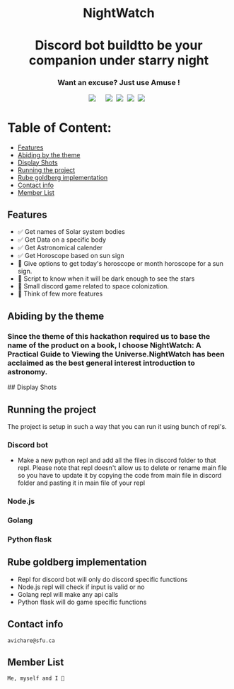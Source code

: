 <div align="center"><h1>NightWatch</h1></div>
<div align="center"><h1>Discord bot buildtto be your companion under starry night</h1></div>


<div align="center"><h3> Want an excuse? Just use Amuse ! </h3></div>
<pre><div align="center"><img style="margin-right: 5px;" src="https://img.shields.io/badge/Python-3-brightgreen"/>  <img src="https://img.shields.io/badge/%20%20Uptime-99%25-orange"/> <img src="https://img.shields.io/badge/%20%20build-passing-green"/> <img src="https://img.shields.io/badge/%20%20contributers-1-informational"/> <img src="https://img.shields.io/badge/maintainability-A-yellow"/> </div></pre> 

# Table of Content:
- [Features](#features)
- [Abiding by the theme](#abiding-by-the-theme)
- [Display Shots](#display-shots)
- [Running the project](#running-the-project)
- [Rube goldberg implementation](#rube-goldberg-implementation)
- [Contact info](#contact-info)
- [Member List](#member-list-and-github-repos)

## Features
- ✅ Get names of Solar system bodies
- ✅ Get Data on a specific body
- ✅ Get Astronomical calender
- ✅ Get Horoscope based on sun sign
- 🚧 Give options to get today's horoscope or month horoscope for a sun sign.
- 🚧 Script to know when it will be dark enough to see the stars
- 🚧 Small discord game related to space colonization.
- 🚧 Think of few more features

## Abiding by the theme
<h3>Since the theme of this hackathon required us to base the name of the product on a book, I choose <b>NightWatch: A Practical Guide to Viewing the Universe.</b>NightWatch has been acclaimed as the best general interest introduction to astronomy.  </h3>
## Display Shots


## Running the project
The project is setup in such a way that you can run it using bunch of repl's.
### Discord bot 
- Make a new python repl and add all the files in discord folder to that repl. Please note that repl doesn't allow us to delete or rename main file so you have to update it by copying the code from main file in discord folder and pasting it in main file of your repl

### Node.js

### Golang

### Python flask

## Rube goldberg implementation
- Repl for discord bot will only do discord specific functions 
- Node.js repl will check if input is valid or no
- Golang repl will make any api calls 
- Python flask will do game specific functions

## Contact info
```
avichare@sfu.ca
```

## Member List
```
Me, myself and I 🎈
```

